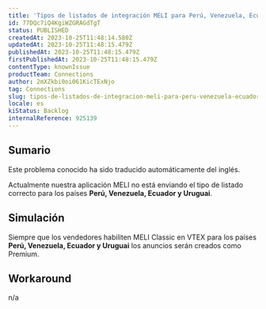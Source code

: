 ```yaml
---
title: 'Tipos de listados de integración MELI para Perú, Venezuela, Ecuador y Uruguai'
id: 77DQc7iQ4KgiWZGRAGdTgT
status: PUBLISHED
createdAt: 2023-10-25T11:48:14.580Z
updatedAt: 2023-10-25T11:48:15.479Z
publishedAt: 2023-10-25T11:48:15.479Z
firstPublishedAt: 2023-10-25T11:48:15.479Z
contentType: knownIssue
productTeam: Connections
author: 2mXZkbi0oi061KicTExNjo
tag: Connections
slug: tipos-de-listados-de-integracion-meli-para-peru-venezuela-ecuador-y-uruguai
locale: es
kiStatus: Backlog
internalReference: 925139
---
```


## Sumario

<div class="alert alert-info">
  <p>Este problema conocido ha sido traducido automáticamente del inglés.</p>
</div>



Actualmente nuestra aplicación MELI no está enviando el tipo de listado correcto para los países **Perú, Venezuela, Ecuador y Uruguai**.


##

## Simulación



Siempre que los vendedores habiliten MELI Classic en VTEX para los países **Perú, Venezuela, Ecuador y Uruguai** los anuncios serán creados como Premium.



## Workaround


n/a





